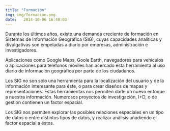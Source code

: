 ```yaml
---
title: "Formación"
img: img/formacion.png
date:   2014-10-06 16:40:03
---
```

Durante los últimos años, existe una demanda creciente de formación en Sistemas de Información Geográfica (SIG), cuyas capacidades analíticas y divulgativas son empeladas a diario por  empresas, administración e investigadores.

Aplicaciones como Google Maps, Goole Earth, navegadores para vehículos o aplicaciones para teléfonos móviles han acercado esta herramienta al uso diario de información geográfica por parte de los ciudadanos.

Los SIG no son sólo una herramienta para la localización del usuario y de la información interesante para éste, o para crear diseños de mapas y representaciones. Estas herramientas nos permiten darle un nuevo enfoque a nuestra información. Numerosos proyectos de investigación,  I+D, o de gestión contienen un factor espacial.

Los SIG nos permiten explorar las posibles relaciones espaciales en un tipo de datos o entre distintos tipos de datos, y realizar análisis añadiendo el factor espacial a éstos.

